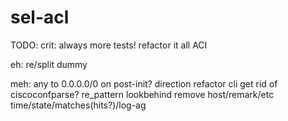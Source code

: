 # sel-acl


TODO:
crit:
always more tests!
refactor it all
ACI

eh:
re/split dummy

meh:
any to 0.0.0.0/0 on post-init?
direction refactor
cli
get rid of ciscoconfparse?
re_pattern lookbehind remove host/remark/etc
time/state/matches(hits?)/log-ag
